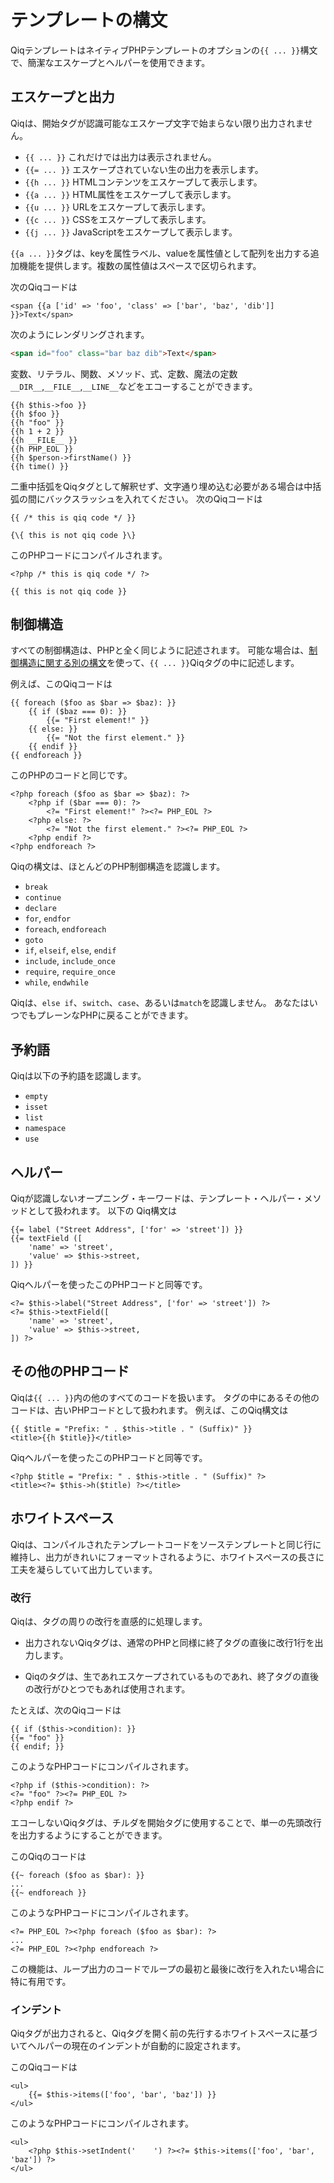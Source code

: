 # テンプレートの構文

QiqテンプレートはネイティブPHPテンプレートのオプションの`{{ ... }}`構文で、簡潔なエスケープとヘルパーを使用できます。

## エスケープと出力

Qiqは、開始タグが認識可能なエスケープ文字で始まらない限り出力されません。

- `{{ ... }}` これだけでは出力は表示されません。
- `{{= ... }}` エスケープされていない生の出力を表示します。
- `{{h ... }}` HTMLコンテンツをエスケープして表示します。
- `{{a ... }}` HTML属性をエスケープして表示します。
- `{{u ... }}` URLをエスケープして表示します。
- `{{c ... }}` CSSをエスケープして表示します。
- `{{j ... }}` JavaScriptをエスケープして表示します。

`{{a ... }}`タグは、keyを属性ラベル、valueを属性値として配列を出力する追加機能を提供します。複数の属性値はスペースで区切られます。

次のQiqコードは

```qiq
<span {{a ['id' => 'foo', 'class' => ['bar', 'baz', 'dib']] }}>Text</span>
```

次のようにレンダリングされます。

```html
<span id="foo" class="bar baz dib">Text</span>
```

変数、リテラル、関数、メソッド、式、定数、魔法の定数 `__DIR__`,`__FILE__`,`__LINE__`などをエコーすることができます。

```qiq
{{h $this->foo }}
{{h $foo }}
{{h "foo" }}
{{h 1 + 2 }}
{{h __FILE__ }}
{{h PHP_EOL }}
{{h $person->firstName() }}
{{h time() }}
```

二重中括弧をQiqタグとして解釈せず、文字通り埋め込む必要がある場合は中括弧の間にバックスラッシュを入れてください。 次のQiqコードは

```qiq
{{ /* this is qiq code */ }}

{\{ this is not qiq code }\}
```

このPHPコードにコンパイルされます。

```html+php
<?php /* this is qiq code */ ?>

{{ this is not qiq code }}
```

## 制御構造

すべての制御構造は、PHPと全く同じように記述されます。
可能な場合は、[制御構造に関する別の構文](https://www.php.net/control-structures.alternative-syntax)を使って、`{{ ... }}`Qiqタグの中に記述します。

例えば、このQiqコードは

```qiq
{{ foreach ($foo as $bar => $baz): }}
    {{ if ($baz === 0): }}
        {{= "First element!" }}
    {{ else: }}
        {{= "Not the first element." }}
    {{ endif }}
{{ endforeach }}
```

このPHPのコードと同じです。

```html+php
<?php foreach ($foo as $bar => $baz): ?>
    <?php if ($bar === 0): ?>
        <?= "First element!" ?><?= PHP_EOL ?>
    <?php else: ?>
        <?= "Not the first element." ?><?= PHP_EOL ?>
    <?php endif ?>
<?php endforeach ?>
```

Qiqの構文は、ほとんどのPHP制御構造を認識します。

- `break`
- `continue`
- `declare`
- `for`, `endfor`
- `foreach`, `endforeach`
- `goto`
- `if`, `elseif`, `else`, `endif`
- `include`, `include_once`
- `require`, `require_once`
- `while`, `endwhile`

Qiqは、`else if`、`switch`、`case`、あるいは`match`を認識しません。
あなたはいつでもプレーンなPHPに戻ることができます。

## 予約語

Qiqは以下の予約語を認識します。

- `empty`
- `isset`
- `list`
- `namespace`
- `use`

## ヘルパー

Qiqが認識しないオープニング・キーワードは、テンプレート・ヘルパー・メソッドとして扱われます。
以下の Qiq構文は

```qiq
{{= label ("Street Address", ['for' => 'street']) }}
{{= textField ([
    'name' => 'street',
    'value' => $this->street,
]) }}
```

Qiqヘルパーを使ったこのPHPコードと同等です。

```html+php
<?= $this->label("Street Address", ['for' => 'street']) ?>
<?= $this->textField([
    'name' => 'street',
    'value' => $this->street,
]) ?>
```

## その他のPHPコード

Qiqは`{{ ... }}`内の他のすべてのコードを扱います。
タグの中にあるその他のコードは、古いPHPコードとして扱われます。
例えば、このQiq構文は

```qiq
{{ $title = "Prefix: " . $this->title . " (Suffix)" }}
<title>{{h $title}}</title>
```

Qiqヘルパーを使ったこのPHPコードと同等です。

```html+php
<?php $title = "Prefix: " . $this->title . " (Suffix)" ?>
<title><?= $this->h($title) ?></title>
```

## ホワイトスペース

Qiqは、コンパイルされたテンプレートコードをソーステンプレートと同じ行に維持し、出力がきれいにフォーマットされるように、ホワイトスペースの長さに工夫を凝らしていて出力しています。

### 改行

Qiqは、タグの周りの改行を直感的に処理します。

* 出力されないQiqタグは、通常のPHPと同様に終了タグの直後に改行1行を出力します。

* Qiqのタグは、生であれエスケープされているものであれ、終了タグの直後の改行がひとつでもあれば使用されます。

たとえば、次のQiqコードは

```qiq
{{ if ($this->condition): }}
{{= "foo" }}
{{ endif; }}
```

このようなPHPコードにコンパイルされます。

```html+php
<?php if ($this->condition): ?>
<?= "foo" ?><?= PHP_EOL ?>
<?php endif ?>
```

エコーしないQiqタグは、チルダを開始タグに使用することで、単一の先頭改行を出力するようにすることができます。

このQiqのコードは

```qiq
{{~ foreach ($foo as $bar): }}
...
{{~ endforeach }}
```

このようなPHPコードにコンパイルされます。

```html+php
<?= PHP_EOL ?><?php foreach ($foo as $bar): ?>
...
<?= PHP_EOL ?><?php endforeach ?>
```

この機能は、ループ出力のコードでループの最初と最後に改行を入れたい場合に特に有用です。

### インデント

Qiqタグが出力されると、Qiqタグを開く前の先行するホワイトスペースに基づいてヘルパーの現在のインデントが自動的に設定されます。

このQiqコードは

```qiq
<ul>
    {{= $this->items(['foo', 'bar', 'baz']) }}
</ul>
```

このようなPHPコードにコンパイルされます。

```qiq
<ul>
    <?php $this->setIndent('    ') ?><?= $this->items(['foo', 'bar', 'baz']) ?>
</ul>
```
